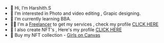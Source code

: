 - 👋 Hi, I’m Harshith.S
- 👀 I’m interested in Photo and video editing , Grapic designing. 
- 🌱 I’m currently learning BBA.
- 🧑‍💼 I'm a [Freelancer](https://www.fiverr.com/harrybhai4) to get my services , check my profile [CLICK HERE](https://www.fiverr.com/harrybhai4) 
- 🎨 I also create NFT's , Here's my profile [CLICK HERE](https://opensea.io/HarryCharan)
- 🤑 Buy my NFT collection - [Girls on Canvas](https://opensea.io/collection/goc-by-harry)
<!---
HarryC44/HarryC44 is a ✨ special ✨ repository because its `README.md` (this file) appears on your GitHub profile.
You can click the Preview link to take a look at your changes.
--->
